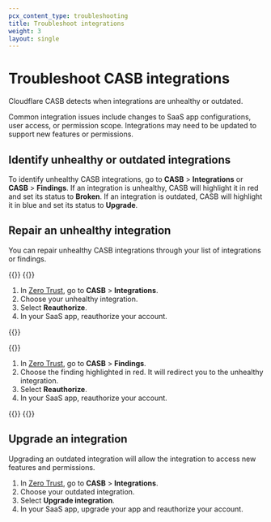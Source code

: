 ```yaml
---
pcx_content_type: troubleshooting
title: Troubleshoot integrations
weight: 3
layout: single
---
```


# Troubleshoot CASB integrations

Cloudflare CASB detects when integrations are unhealthy or outdated.

Common integration issues include changes to SaaS app configurations, user access, or permission scope. Integrations may need to be updated to support new features or permissions.

## Identify unhealthy or outdated integrations

To identify unhealthy CASB integrations, go to **CASB** > **Integrations** or **CASB** > **Findings**. If an integration is unhealthy, CASB will highlight it in red and set its status to **Broken**. If an integration is outdated, CASB will highlight it in blue and set its status to **Upgrade**.

## Repair an unhealthy integration

You can repair unhealthy CASB integrations through your list of integrations or findings.

{{<tabs labels="Integrations | Findings">}}
{{<tab label="integrations" no-code="true">}}

1. In [Zero Trust](https://one.dash.cloudflare.com/), go to **CASB** > **Integrations**.
2. Choose your unhealthy integration.
3. Select **Reauthorize**.
4. In your SaaS app, reauthorize your account.

{{</tab>}}

{{<tab label="findings" no-code="true">}}

1. In [Zero Trust](https://one.dash.cloudflare.com/), go to **CASB** > **Findings**.
2. Choose the finding highlighted in red. It will redirect you to the unhealthy integration.
3. Select **Reauthorize**.
4. In your SaaS app, reauthorize your account.

{{</tab>}}
{{</tabs>}}

## Upgrade an integration

Upgrading an outdated integration will allow the integration to access new features and permissions.

1. In [Zero Trust](https://one.dash.cloudflare.com/), go to **CASB** > **Integrations**.
2. Choose your outdated integration.
3. Select **Upgrade integration**.
4. In your SaaS app, upgrade your app and reauthorize your account.
